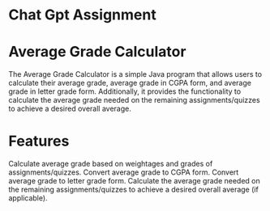 # Chat Gpt Assignment

# Average Grade Calculator
The Average Grade Calculator is a simple Java program that allows users to calculate their average grade, average grade in CGPA form, and average grade in letter grade form. Additionally, it provides the functionality to calculate the average grade needed on the remaining assignments/quizzes to achieve a desired overall average.

# Features
Calculate average grade based on weightages and grades of assignments/quizzes.
Convert average grade to CGPA form.
Convert average grade to letter grade form.
Calculate the average grade needed on the remaining assignments/quizzes to achieve a desired overall average (if applicable).
